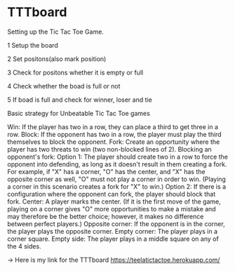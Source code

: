 # TTTboard
Setting up the Tic Tac Toe Game.

1 Setup the board

2 Set positons(also mark position)

3 Check for positons whether it is empty or full

4 Check whether the boad is full or not

5 If boad is full and check for winner, loser and tie

Basic strategy for Unbeatable Tic Tac Toe games

Win: If the player has two in a row, they can place a third to get three in a row.
Block: If the opponent has two in a row, the player must play the third themselves to block the opponent.
Fork: Create an opportunity where the player has two threats to win (two non-blocked lines of 2).
Blocking an opponent's fork:
Option 1: The player should create two in a row to force the opponent into defending, as long as it doesn't result in them creating a fork. For example, if "X" has a corner, "O" has the center, and "X" has the opposite corner as well, "O" must not play a corner in order to win. (Playing a corner in this scenario creates a fork for "X" to win.)
    Option 2: If there is a configuration where the opponent can fork, the player should block that fork.
    Center: A player marks the center. (If it is the first move of the game, playing on a corner gives "O" more opportunities to make a mistake and may therefore be the better choice; however, it makes no difference between perfect players.)
    Opposite corner: If the opponent is in the corner, the player plays the opposite corner.
    Empty corner: The player plays in a corner square.
    Empty side: The player plays in a middle square on any of the 4 sides.

  ->  Here is my link for the TTTboard https://teelatictactoe.herokuapp.com/
